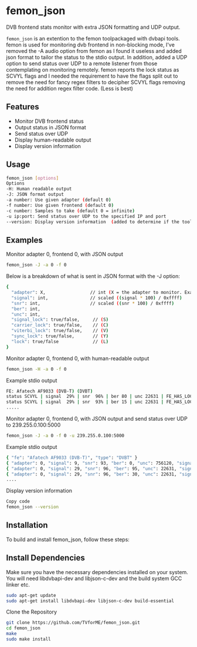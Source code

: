 # femon_json
DVB frontend stats monitor with extra JSON formatting and UDP output.

`femon_json` is an extention to the femon toolpackaged with dvbapi tools.
femon is used for monitoring dvb frontend in non-blocking mode, I've removed the -A audio option from femon as I found it useless and added json format to tailor the status to the stdio output. In addition, added a UDP option to send status over UDP to a remote listener from those contemplating on monitoring remotely. femon reports the lock status as SCVYL flags and I needed the requirement to have the flags split out to remove the need for fancy regex filters to decipher SCVYL flags removing the need for addition regex filter code. (Less is best)

## Features

- Monitor DVB frontend status
- Output status in JSON format
- Send status over UDP
- Display human-readable output
- Display version information

## Usage

```bash
femon_json [options]
Options
-H: Human readable output
-J: JSON format output
-a number: Use given adapter (default 0)
-f number: Use given frontend (default 0)
-c number: Samples to take (default 0 = infinite)
-u ip:port: Send status over UDP to the specified IP and port
--version: Display version information  (added to determine if the tool is available on the machine) Returns V1.0.0
```
## Examples
Monitor adapter 0, frontend 0, with JSON output

```bash
femon_json -J -a 0 -f 0
```
Below is a breakdown of what is sent in JSON format with the -J option:

```bash
{
  "adapter": X,                 // int (X = the adapter to monitor. Example adapter: 0)
  "signal": int,                // scaled ((signal * 100) / 0xffff)
  "snr": int,                   // scaled ((snr * 100) / 0xffff)
  "ber": int,
  "unc": int,
  "signal_lock": true/false,     // (S)
  "carrier_lock": true/false,    // (C)
  "viterbi_lock": true/false,    // (V)
  "sync_lock": true/false,       // (Y)
  "lock": true/false             // (L)
}
```
Monitor adapter 0, frontend 0, with human-readable output
```bash
femon_json -H -a 0 -f 0
```
Example stdio output

```bash
FE: Afatech AF9033 (DVB-T) (DVBT)
status SCVYL | signal  29% | snr  96% | ber 80 | unc 22631 | FE_HAS_LOCK
status SCVYL | signal  29% | snr  93% | ber 15 | unc 22631 | FE_HAS_LOCK
.....
```

Monitor adapter 0, frontend 0, with JSON output and send status over UDP to 239.255.0.100:5000

```bash
femon_json -J -a 0 -f 0 -u 239.255.0.100:5000
```
Example stdio output

```bash
{ "fe": "Afatech AF9033 (DVB-T)", "type": "DVBT" }
{ "adapter": 0, "signal": 9, "snr": 93, "ber": 0, "unc": 756120, "signal_lock": true, "carrier_lock": true, "viterbi_lock": true, "sync_lock": true, "lock": true }
{ "adapter": 0, "signal": 29, "snr": 96, "ber": 95, "unc": 22631, "signal_lock": true, "carrier_lock": true, "viterbi_lock": true, "sync_lock": true, "lock": true }
{ "adapter": 0, "signal": 29, "snr": 96, "ber": 30, "unc": 22631, "signal_lock": true, "carrier_lock": true, "viterbi_lock": true, "sync_lock": true, "lock": true }
....
```
Display version information
```bash
Copy code
femon_json --version
```
## Installation
To build and install femon_json, follow these steps:

## Install Dependencies
Make sure you have the necessary dependencies installed on your system. 
You will need libdvbapi-dev and libjson-c-dev and the build system GCC linker etc.

```bash
sudo apt-get update
sudo apt-get install libdvbapi-dev libjson-c-dev build-essential
```

Clone the Repository
``` bash
git clone https://github.com/TVforME/femon_json.git
cd femon_json
make
sudo make install
```
